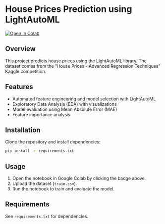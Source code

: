 # House Prices Prediction using LightAutoML

[![Open In Colab](https://colab.research.google.com/assets/colab-badge.svg)](https://colab.research.google.com/github/Diank/house-prices-lightautoml/blob/main/house-prices-lightautoml.ipynb)

## Overview
This project predicts house prices using the LightAutoML library. The dataset comes from the "House Prices - Advanced Regression Techniques" Kaggle competition.

## Features
- Automated feature engineering and model selection with LightAutoML
- Exploratory Data Analysis (EDA) with visualizations
- Model evaluation using Mean Absolute Error (MAE)
- Feature importance analysis

## Installation
Clone the repository and install dependencies:

```bash
pip install -r requirements.txt
```

## Usage
1. Open the notebook in Google Colab by clicking the badge above.
2. Upload the dataset (`train.csv`).
3. Run the notebook to train and evaluate the model.

## Requirements
See `requirements.txt` for dependencies.



